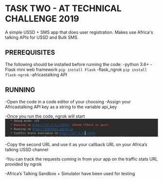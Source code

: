 # TASK TWO - AT TECHNICAL CHALLENGE 2019

A simple USSD + SMS app that does user registration. Makes use Africa's talking APIs for USSD and Bulk SMS.


## PREREQUISITES
The following should be installed before running the code:
  -python 3.6+
  -Flask mini web framework
     ```
    pip install Flask
    ```
  -flask_ngrok
      ```
    pip install flask-ngrok
    ```
  -africastalking API

## RUNNING
-Open the code in a code editor of your choosing
-Assign your Africastalking API key as a string to the variable api_key

-Once you run the code, ngrok will start
![ngrokStart](ngrokInPycharm.jpg)
 
-Copy the second URL and use it as your callback URL on your Africa’s talking USSD channel
 
-You can track the requests coming in from your app on the traffic stats URL provided by ngrok
 
-Africa’s Talking Sandbox + Simulator have been used for testing













